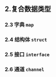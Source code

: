 







## 2.复合数据类型





### 2.3 字典 `map`





### 2.4 结构体 `struct`



### 2.5 接口 `interface`



### 2.6 通道 `channel`



